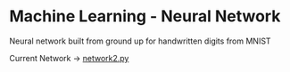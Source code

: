 # Machine Learning - Neural Network
Neural network built from ground up for handwritten digits from MNIST

Current Network -> [network2.py](https://github.com/Andreas1597/ml-neural-network/blob/dev/src/network2.py)
